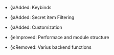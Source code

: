 - §aAdded: Keybinds
- §aAdded: Secret item Filtering
- §aAdded: Customization
 
- §eImproved: Performace and module structure
 
- §cRemoved: Varius backend functions